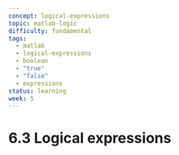 ```yaml
---
concept: logical-expressions
topic: matlab-logic
difficulty: fundamental
tags:
  - matlab
  - logical-expressions
  - boolean
  - "true"
  - "false"
  - expressions
status: learning
week: 5
---
```


# 6.3 Logical expressions